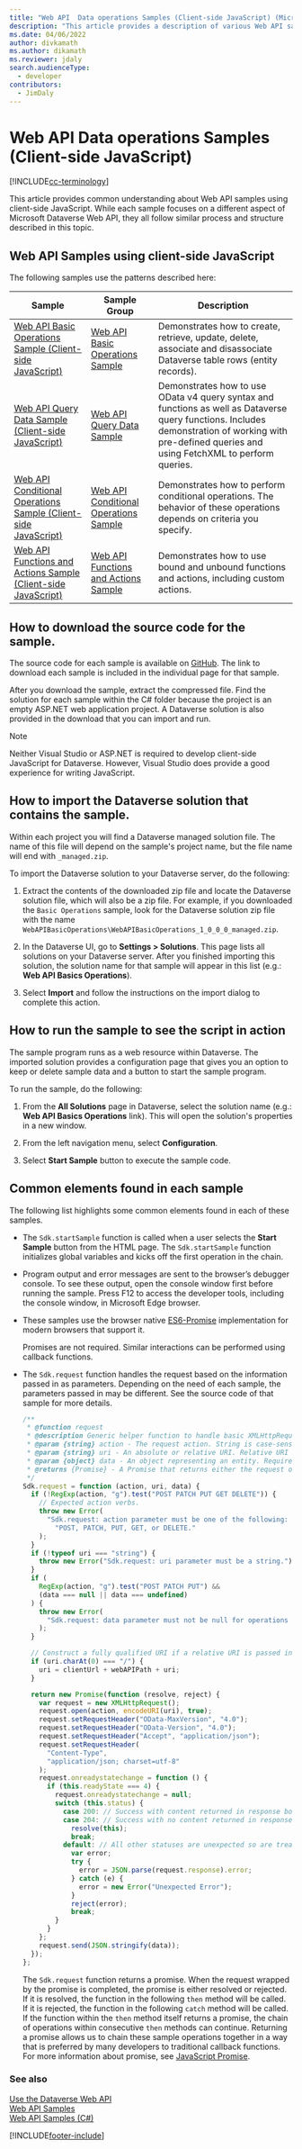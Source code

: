 ```yaml
---
title: "Web API  Data operations Samples (Client-side JavaScript) (Microsoft Dataverse)| Microsoft Docs"
description: "This article provides a description of various Web API samples that are implemented using client-side JavaScript"
ms.date: 04/06/2022
author: divkamath
ms.author: dikamath
ms.reviewer: jdaly
search.audienceType:
  - developer
contributors:
  - JimDaly
---
```


# Web API Data operations Samples (Client-side JavaScript)

[!INCLUDE[cc-terminology](../includes/cc-terminology.md)]

This article provides common understanding about Web API samples using client-side JavaScript. While each sample focuses on a different aspect of Microsoft Dataverse Web API, they all follow similar process and structure described in this topic.

<a name="bkmk_listOfSamples"></a>

## Web API Samples using client-side JavaScript

The following samples use the patterns described here:

| Sample                                                                                                                     | Sample Group                                                                      | Description                                                                                                                                                                                         |
| -------------------------------------------------------------------------------------------------------------------------- | --------------------------------------------------------------------------------- | --------------------------------------------------------------------------------------------------------------------------------------------------------------------------------------------------- |
| [Web API Basic Operations Sample (Client-side JavaScript)](samples/basic-operations-client-side-javascript.md)             | [Web API Basic Operations Sample](web-api-basic-operations-sample.md)             | Demonstrates how to create, retrieve, update, delete, associate and disassociate Dataverse table rows (entity records).                                                                             |
| [Web API Query Data Sample (Client-side JavaScript)](samples/query-data-client-side-javascript.md)                         | [Web API Query Data Sample](web-api-query-data-sample.md)                         | Demonstrates how to use OData v4 query syntax and functions as well as Dataverse query functions. Includes demonstration of working with pre-defined queries and using FetchXML to perform queries. |
| [Web API Conditional Operations Sample (Client-side JavaScript)](samples/conditional-operations-client-side-javascript.md) | [Web API Conditional Operations Sample](web-api-conditional-operations-sample.md) | Demonstrates how to perform conditional operations. The behavior of these operations depends on criteria you specify.                                                                               |
| [Web API Functions and Actions Sample (Client-side JavaScript)](samples/functions-actions-client-side-javascript.md)       | [Web API Functions and Actions Sample](web-api-functions-actions-sample.md)       | Demonstrates how to use bound and unbound functions and actions, including custom actions.                                                                                                          |

<a name="bkmk_howToDownload"></a>

## How to download the source code for the sample.

The source code for each sample is available on [GitHub](https://github.com/microsoft/PowerApps-Samples/tree/master/dataverse/webapi/JS). The link to download each sample is included in the individual page for that sample.

After you download the sample, extract the compressed file. Find the solution for each sample within the C# folder because the project is an empty ASP.NET web application project. A Dataverse solution is also provided in the download that you can import and run.

> [!NOTE]
> Neither Visual Studio or ASP.NET is required to develop client-side JavaScript for Dataverse. However, Visual Studio does provide a good experience for writing JavaScript.

<a name="bkmk_HowToImport"></a>

## How to import the Dataverse solution that contains the sample.

Within each project you will find a Dataverse managed solution file. The name of this file will depend on the sample's project name, but the file name will end with `_managed.zip`.

To import the Dataverse solution to your Dataverse server, do the following:

1.  Extract the contents of the downloaded zip file and locate the Dataverse solution file, which will also be a zip file. For example, if you downloaded the `Basic Operations` sample, look for the Dataverse solution zip file with the name `WebAPIBasicOperations\WebAPIBasicOperations_1_0_0_0_managed.zip`.

2.  In the Dataverse UI, go to **Settings > Solutions**. This page lists all solutions on your Dataverse server. After you finished importing this solution, the solution name for that sample will appear in this list (e.g.: **Web API Basics Operations**).

3.  Select **Import** and follow the instructions on the import dialog to complete this action.

<a name="bkmk_howToRunSample"></a>

## How to run the sample to see the script in action

The sample program runs as a web resource within Dataverse. The imported solution provides a configuration page that gives you an option to keep or delete sample data and a button to start the sample program.

To run the sample, do the following:

1.  From the **All Solutions** page in Dataverse, select the solution name (e.g.: **Web API Basics Operations** link). This will open the solution's properties in a new window.

2.  From the left navigation menu, select **Configuration**.

3.  Select **Start Sample** button to execute the sample code.

<a name="bkmk_commonElements"></a>

## Common elements found in each sample

The following list highlights some common elements found in each of these samples.

- The `Sdk.startSample` function is called when a user selects the **Start Sample** button from the HTML page. The `Sdk.startSample` function initializes global variables and kicks off the first operation in the chain.

- Program output and error messages are sent to the browser’s debugger console. To see these output, open the console window first before running the sample. Press F12 to access the developer tools, including the console window, in Microsoft Edge browser.

- These samples use the browser native [ES6-Promise](<https://msdn.microsoft.com/library/dn802826(v=vs.94).aspx>) implementation for modern browsers that support it.

  Promises are not required. Similar interactions can be performed using callback functions.

- The `Sdk.request` function handles the request based on the information passed in as parameters. Depending on the need of each sample, the parameters passed in may be different. See the source code of that sample for more details.

  ```javascript
  /**
   * @function request
   * @description Generic helper function to handle basic XMLHttpRequest calls.
   * @param {string} action - The request action. String is case-sensitive.
   * @param {string} uri - An absolute or relative URI. Relative URI starts with a "/".
   * @param {object} data - An object representing an entity. Required for create and update actions.
   * @returns {Promise} - A Promise that returns either the request object or an error object.
   */
  Sdk.request = function (action, uri, data) {
    if (!RegExp(action, "g").test("POST PATCH PUT GET DELETE")) {
      // Expected action verbs.
      throw new Error(
        "Sdk.request: action parameter must be one of the following: " +
          "POST, PATCH, PUT, GET, or DELETE."
      );
    }
    if (!typeof uri === "string") {
      throw new Error("Sdk.request: uri parameter must be a string.");
    }
    if (
      RegExp(action, "g").test("POST PATCH PUT") &&
      (data === null || data === undefined)
    ) {
      throw new Error(
        "Sdk.request: data parameter must not be null for operations that create or modify data."
      );
    }

    // Construct a fully qualified URI if a relative URI is passed in.
    if (uri.charAt(0) === "/") {
      uri = clientUrl + webAPIPath + uri;
    }

    return new Promise(function (resolve, reject) {
      var request = new XMLHttpRequest();
      request.open(action, encodeURI(uri), true);
      request.setRequestHeader("OData-MaxVersion", "4.0");
      request.setRequestHeader("OData-Version", "4.0");
      request.setRequestHeader("Accept", "application/json");
      request.setRequestHeader(
        "Content-Type",
        "application/json; charset=utf-8"
      );
      request.onreadystatechange = function () {
        if (this.readyState === 4) {
          request.onreadystatechange = null;
          switch (this.status) {
            case 200: // Success with content returned in response body.
            case 204: // Success with no content returned in response body.
              resolve(this);
              break;
            default: // All other statuses are unexpected so are treated like errors.
              var error;
              try {
                error = JSON.parse(request.response).error;
              } catch (e) {
                error = new Error("Unexpected Error");
              }
              reject(error);
              break;
          }
        }
      };
      request.send(JSON.stringify(data));
    });
  };
  ```

  The `Sdk.request` function returns a promise. When the request wrapped by the promise is completed, the promise is either resolved or rejected. If it is resolved, the function in the following `then` method will be called. If it is rejected, the function in the following `catch` method will be called. If the function within the `then` method itself returns a promise, the chain of operations within consecutive `then` methods can continue. Returning a promise allows us to chain these sample operations together in a way that is preferred by many developers to traditional callback functions. For more information about promise, see [JavaScript Promise](<https://msdn.microsoft.com/library/dn802826(v=vs.94).aspx>).

### See also

[Use the Dataverse Web API](overview.md)<br />
[Web API Samples](web-api-samples.md)<br />
[Web API Samples (C#)](web-api-samples-csharp.md)

[!INCLUDE[footer-include](../../../includes/footer-banner.md)]

